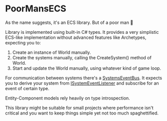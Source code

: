 # PoorMansECS

As the name suggests, it's an ECS library. But of a poor man 💩

Library is implemented using built-in C# types. It provides a very simplistic ECS-like implementation without advanced features like Archetypes, expecting you to:
1. Create an instance of World manually.
2. Create the systems manually, calling the CreateSystem<T>() method of World.
3. Start and update the World manually, using whatever kind of game loop.

For communication between systems there's a [SystemsEventBus](https://github.com/ForestSquirrelDev/PoorMansECS/blob/master/SystemsEventBus.cs). It expects you to derive your system from [ISystemEventListener](https://github.com/ForestSquirrelDev/PoorMansECS/blob/master/ISystemEventListener.cs) and subscribe for an event of certain type.

Entity-Component models rely heavily on type introspection.

This library might be suitable for small projects where performance isn't critical and you want to keep things simple yet not too much spaghettified.
